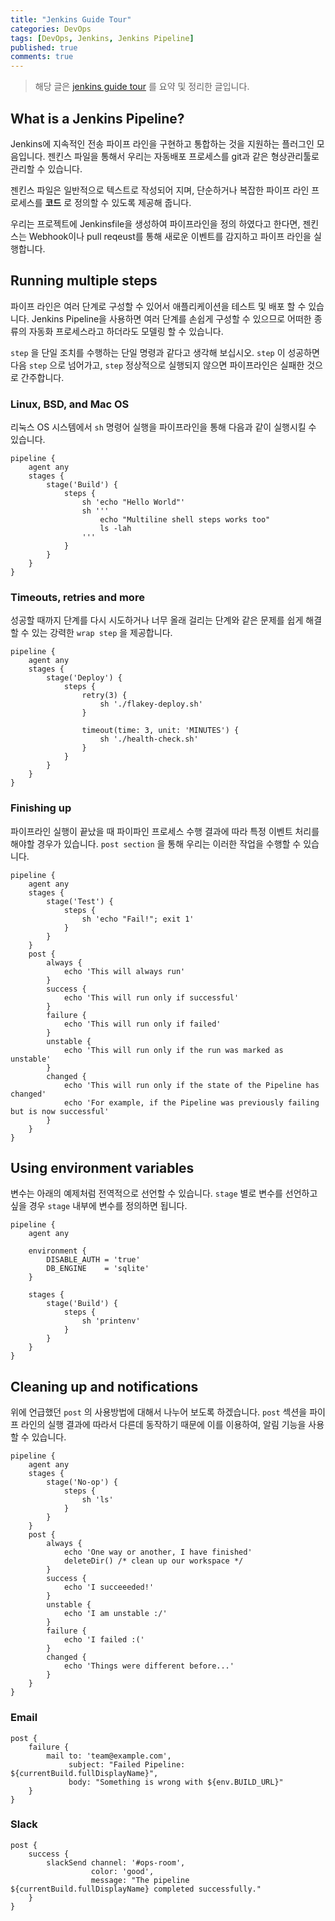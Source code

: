 ```yaml
---
title: "Jenkins Guide Tour"
categories: DevOps
tags: [DevOps, Jenkins, Jenkins Pipeline]
published: true
comments: true
---
```




> 해당 글은 [jenkins guide tour](https://jenkins.io/doc/pipeline/tour/getting-started/) 를 요약 및 정리한 글입니다.



## What is a Jenkins Pipeline?

Jenkins에 지속적인 전송 파이프 라인을 구현하고 통합하는 것을 지원하는 플러그인 모음입니다. 젠킨스 파일을 통해서 우리는 자동배포 프로세스를 git과 같은 형상관리툴로 관리할 수 있습니다.

젠킨스 파일은 일반적으로 텍스트로 작성되어 지며, 단순하거나 복잡한 파이프 라인 프로세스를 **코드** 로 정의할 수 있도록 제공해 줍니다.

우리는 프로젝트에 Jenkinsfile을 생성하여 파이프라인을 정의 하였다고 한다면, 젠킨스는 Webhook이나 pull reqeust를 통해 새로운 이벤트를 감지하고 파이프 라인을 실행합니다.



## Running multiple steps

파이프 라인은 여러 단계로 구성할 수 있어서 애플리케이션을 테스트 및 배포 할 수 있습니다. Jenkins Pipeline을 사용하면 여러 단계를 손쉽게 구성할 수 있으므로 어떠한 종류의 자동화 프로세스라고 하더라도 모델링 할 수 있습니다.

`step` 을 단일 조치를 수행하는 단일 명령과 같다고 생각해 보십시오. `step` 이 성공하면 다음 `step` 으로 넘어가고, `step` 정상적으로 실행되지 않으면 파이프라인은 실패한 것으로 간주합니다.



### Linux, BSD, and Mac OS

리눅스 OS 시스템에서 `sh` 명령어 실행을 파이프라인을 통해 다음과 같이 실행시킬 수 있습니다.

```
pipeline {
    agent any
    stages {
        stage('Build') {
            steps {
                sh 'echo "Hello World"'
                sh '''
                    echo "Multiline shell steps works too"
                    ls -lah
                '''
            }
        }
    }
}
```



### Timeouts, retries and more

성공할 때까지 단계를 다시 시도하거나 너무 올래 걸리는 단계와 같은 문제를 쉽게 해결할 수 있는 강력한 `wrap step` 을 제공합니다.

```
pipeline {
    agent any
    stages {
        stage('Deploy') {
            steps {
                retry(3) {
                    sh './flakey-deploy.sh'
                }

                timeout(time: 3, unit: 'MINUTES') {
                    sh './health-check.sh'
                }
            }
        }
    }
}
```



### Finishing up

파이프라인 실행이 끝났을 때 파이파인 프로세스 수행 결과에 따라 특정 이벤트 처리를 해야할 경우가 있습니다. `post section` 을 통해 우리는 이러한 작업을 수행할 수 있습니다.

```
pipeline {
    agent any
    stages {
        stage('Test') {
            steps {
                sh 'echo "Fail!"; exit 1'
            }
        }
    }
    post {
        always {
            echo 'This will always run'
        }
        success {
            echo 'This will run only if successful'
        }
        failure {
            echo 'This will run only if failed'
        }
        unstable {
            echo 'This will run only if the run was marked as unstable'
        }
        changed {
            echo 'This will run only if the state of the Pipeline has changed'
            echo 'For example, if the Pipeline was previously failing but is now successful'
        }
    }
}
```



## Using environment variables

변수는 아래의 예제처럼 전역적으로 선언할 수 있습니다. `stage`  별로 변수를 선언하고 싶을 경우 `stage` 내부에 변수를 정의하면 됩니다.

```
pipeline {
    agent any

    environment {
        DISABLE_AUTH = 'true'
        DB_ENGINE    = 'sqlite'
    }

    stages {
        stage('Build') {
            steps {
                sh 'printenv'
            }
        }
    }
}
```



## Cleaning up and notifications

위에 언급했던 `post` 의 사용방법에 대해서 나누어 보도록 하겠습니다. `post` 섹션을 파이프 라인의 실행 결과에 따라서 다른데 동작하기 때문에 이를 이용하여, 알림 기능을 사용할 수 있습니다.

```
pipeline {
    agent any
    stages {
        stage('No-op') {
            steps {
                sh 'ls'
            }
        }
    }
    post {
        always {
            echo 'One way or another, I have finished'
            deleteDir() /* clean up our workspace */
        }
        success {
            echo 'I succeeeded!'
        }
        unstable {
            echo 'I am unstable :/'
        }
        failure {
            echo 'I failed :('
        }
        changed {
            echo 'Things were different before...'
        }
    }
}
```



### Email

```
post {
    failure {
        mail to: 'team@example.com',
             subject: "Failed Pipeline: ${currentBuild.fullDisplayName}",
             body: "Something is wrong with ${env.BUILD_URL}"
    }
}
```



### Slack

```
post {
    success {
        slackSend channel: '#ops-room',
                  color: 'good',
                  message: "The pipeline ${currentBuild.fullDisplayName} completed successfully."
    }
}
```